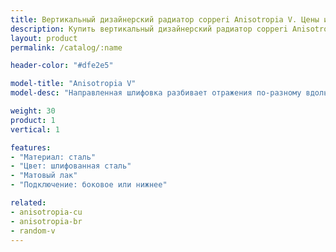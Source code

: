 ```yaml
---
title: Вертикальный дизайнерский радиатор copperi Anisotropia V. Цены и размеры.
description: Купить вертикальный дизайнерский радиатор copperi Anisotropia V в Москве по цене производителя.
layout: product
permalink: /catalog/:name

header-color: "#dfe2e5"

model-title: "Anisotropia V"
model-desc: "Направленная шлифовка разбивает отражения по-разному вдоль и поперёк линий. Можно выбрать наш рисунок или предложить свой."

weight: 30
product: 1
vertical: 1

features:
- "Материал: сталь"
- "Цвет: шлифованная сталь"
- "Матовый лак"
- "Подключение: боковое или нижнее"

related:
- anisotropia-cu
- anisotropia-br
- random-v
---
```

